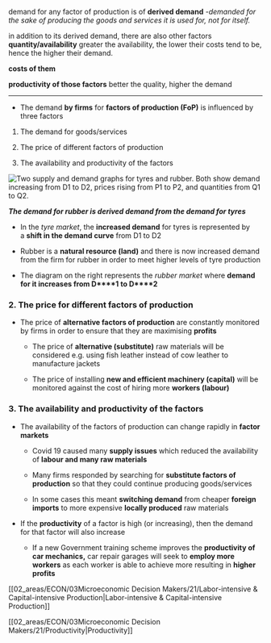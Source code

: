 demand for any factor of production
is of
**derived demand**
*-demanded for the sake of producing the goods and services it is used for, not for itself.*

in addition to its derived demand, there are also other factors
**quantity/availability**
greater the availability, the lower their costs tend to be, hence the higher their demand.

**costs of them**

**productivity of those factors**
better the quality, higher the demand


---


- The demand **by firms** for **factors of production (FoP)** is influenced by three factors
    

1. The demand for goods/services
    
2. The price of different factors of production
    
3. The availability and productivity of the factors
    
  

![Two supply and demand graphs for tyres and rubber. Both show demand increasing from D1 to D2, prices rising from P1 to P2, and quantities from Q1 to Q2.](https://cdn.savemyexams.com/cdn-cgi/image/f=auto,width=3840/https://cdn.savemyexams.com/uploads/2024/06/15835_3-6-1-cie-igcse-economics-demand-for-factors-of-production.png)

_**The demand for rubber is derived demand from the demand for tyres**_

- In the _tyre market_, the **increased demand** for tyres is represented by a **shift in the demand curve** from D1 to D2 
    
- Rubber is a **natural resource (land)** and there is now increased demand from the firm for rubber in order to meet higher levels of tyre production
    
- The diagram on the right represents the _rubber market_ where **demand for it increases from D****1** **to D****2**
    

### 2. The price for different factors of production 

- The price of **alternative factors of production** are constantly monitored by firms in order to ensure that they are maximising **profits**
    
    - The price of **alternative (substitute)** raw materials will be considered e.g. using fish leather instead of cow leather to manufacture jackets
        
    - The price of installing **new and efficient machinery (capital)** will be monitored against the cost of hiring more **workers (labour)** 
        

### 3. The availability and productivity of the factors

- The availability of the factors of production can change rapidly in **factor markets**
    
    - Covid 19 caused many **supply issues** which reduced the availability of **labour and many raw materials**
        
    - Many firms responded by searching for **substitute factors of production** so that they could continue producing goods/services
        
    - In some cases this meant **switching demand** from cheaper **foreign imports** to more expensive **locally produced** raw materials
        
- If the **productivity** of a factor is high (or increasing), then the demand for that factor will also increase
    
    - If a new Government training scheme improves the **productivity of car mechanics,** car repair garages will seek to **employ more workers** as each worker is able to achieve more resulting in **higher profits**

[[02_areas/ECON/03Microeconomic Decision Makers/21/Labor-intensive & Capital-intensive Production|Labor-intensive & Capital-intensive Production]]

[[02_areas/ECON/03Microeconomic Decision Makers/21/Productivity|Productivity]]
